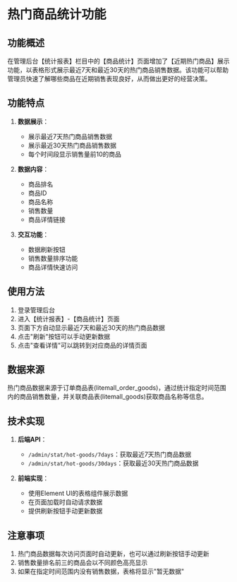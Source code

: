 # 热门商品统计功能

## 功能概述

在管理后台【统计报表】栏目中的【商品统计】页面增加了【近期热门商品】展示功能，以表格形式展示最近7天和最近30天的热门商品销售数据。该功能可以帮助管理员快速了解哪些商品在近期销售表现良好，从而做出更好的经营决策。

## 功能特点

1. **数据展示**：
   - 展示最近7天热门商品销售数据
   - 展示最近30天热门商品销售数据
   - 每个时间段显示销售量前10的商品

2. **数据内容**：
   - 商品排名
   - 商品ID
   - 商品名称
   - 销售数量
   - 商品详情链接

3. **交互功能**：
   - 数据刷新按钮
   - 销售数量排序功能
   - 商品详情快速访问

## 使用方法

1. 登录管理后台
2. 进入【统计报表】-【商品统计】页面
3. 页面下方自动显示最近7天和最近30天的热门商品数据
4. 点击"刷新"按钮可以手动更新数据
5. 点击"查看详情"可以跳转到对应商品的详情页面

## 数据来源

热门商品数据来源于订单商品表(litemall_order_goods)，通过统计指定时间范围内的商品销售数量，并关联商品表(litemall_goods)获取商品名称等信息。

## 技术实现

1. **后端API**：
   - `/admin/stat/hot-goods/7days`：获取最近7天热门商品数据
   - `/admin/stat/hot-goods/30days`：获取最近30天热门商品数据

2. **前端实现**：
   - 使用Element UI的表格组件展示数据
   - 在页面加载时自动请求数据
   - 提供刷新按钮手动更新数据

## 注意事项

1. 热门商品数据每次访问页面时自动更新，也可以通过刷新按钮手动更新
2. 销售数量排名前三的商品会以不同颜色高亮显示
3. 如果在指定时间范围内没有销售数据，表格将显示"暂无数据"